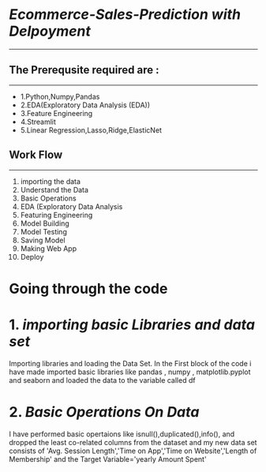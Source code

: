 # ***Ecommerce-Sales-Prediction with Delpoyment***
-------------------------------------------------
## The Prerequsite required are :
----------------------------------
- 1.Python,Numpy,Pandas
- 2.EDA(Exploratory Data Analysis (EDA))
- 3.Feature Engineering
- 4.Streamlit
- 5.Linear Regression,Lasso,Ridge,ElasticNet 



## **Work Flow** 
-------------
1. importing the data 
2. Understand the Data
3. Basic Operations
4. EDA (Exploratory Data Analysis
5. Featuring Engineering
6. Model Building
7. Model Testing 
8. Saving Model
9. Making Web App
10. Deploy

# Going through the code 
# 1. ***importing basic Libraries and data set***
Importing libraries and loading the Data Set. In the First block of the code i have made imported basic libraries like pandas , numpy , matplotlib.pyplot and seaborn 
and loaded the data to the variable called df 
# 2. ***Basic Operations On Data***
I have performed basic opertaions like isnull(),duplicated(),info(), and dropped the least co-related columns from the dataset and my new data set consists of 'Avg. Session Length','Time on App','Time on Website','Length of Membership' and the Target Variable='yearly Amount Spent'



